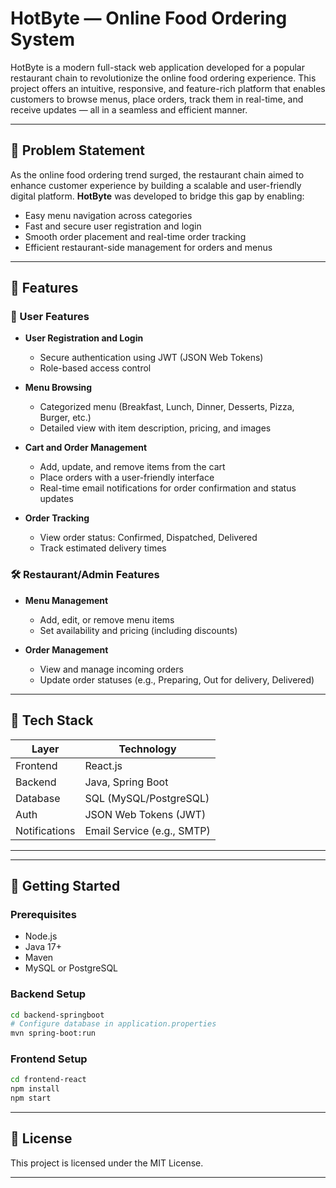 
#  HotByte — Online Food Ordering System

HotByte is a modern full-stack web application developed for a popular restaurant chain to revolutionize the online food ordering experience. This project offers an intuitive, responsive, and feature-rich platform that enables customers to browse menus, place orders, track them in real-time, and receive updates — all in a seamless and efficient manner.

---

## 📌 Problem Statement

As the online food ordering trend surged, the restaurant chain aimed to enhance customer experience by building a scalable and user-friendly digital platform. **HotByte** was developed to bridge this gap by enabling:

- Easy menu navigation across categories
- Fast and secure user registration and login
- Smooth order placement and real-time order tracking
- Efficient restaurant-side management for orders and menus

---

## 🎯 Features

### 👤 User Features
- **User Registration and Login**
  - Secure authentication using JWT (JSON Web Tokens)
  - Role-based access control

- **Menu Browsing**
  - Categorized menu (Breakfast, Lunch, Dinner,  Desserts, Pizza, Burger, etc.)
  - Detailed view with item description, pricing, and images

- **Cart and Order Management**
  - Add, update, and remove items from the cart
  - Place orders with a user-friendly interface
  - Real-time email notifications for order confirmation and status updates

- **Order Tracking**
  - View order status: Confirmed, Dispatched, Delivered
  - Track estimated delivery times

### 🛠️ Restaurant/Admin Features
- **Menu Management**
  - Add, edit, or remove menu items
  - Set availability and pricing (including discounts)

- **Order Management**
  - View and manage incoming orders
  - Update order statuses (e.g., Preparing, Out for delivery, Delivered)

---

## 🧰 Tech Stack

| Layer        | Technology            |
|--------------|------------------------|
| Frontend     | React.js               |
| Backend      | Java, Spring Boot      |
| Database     | SQL (MySQL/PostgreSQL) |
| Auth         | JSON Web Tokens (JWT)  |
| Notifications| Email Service (e.g., SMTP) |

---



---

## 🚀 Getting Started

### Prerequisites

- Node.js
- Java 17+
- Maven
- MySQL or PostgreSQL

### Backend Setup

```bash
cd backend-springboot
# Configure database in application.properties
mvn spring-boot:run
````

### Frontend Setup

```bash
cd frontend-react
npm install
npm start
```

---


## 📄 License

This project is licensed under the MIT License.

---

